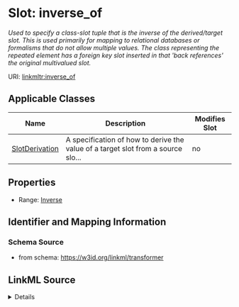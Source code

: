 

# Slot: inverse_of


_Used to specify a class-slot tuple that is the inverse of the derived/target slot. This is used primarily for mapping to relational databases or formalisms that do not allow multiple values. The class representing the repeated element has a foreign key slot inserted in that 'back references' the original multivalued slot._



URI: [linkmltr:inverse_of](https://w3id.org/linkml/transformer/inverse_of)



<!-- no inheritance hierarchy -->





## Applicable Classes

| Name | Description | Modifies Slot |
| --- | --- | --- |
| [SlotDerivation](SlotDerivation.md) | A specification of how to derive the value of a target slot from a source slo... |  no  |







## Properties

* Range: [Inverse](Inverse.md)





## Identifier and Mapping Information







### Schema Source


* from schema: https://w3id.org/linkml/transformer




## LinkML Source

<details>
```yaml
name: inverse_of
description: Used to specify a class-slot tuple that is the inverse of the derived/target
  slot. This is used primarily for mapping to relational databases or formalisms that
  do not allow multiple values. The class representing the repeated element has a
  foreign key slot inserted in that 'back references' the original multivalued slot.
from_schema: https://w3id.org/linkml/transformer
rank: 1000
alias: inverse_of
owner: SlotDerivation
domain_of:
- SlotDerivation
range: Inverse

```
</details>